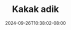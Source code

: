 --- 
title: "Kakak adik"
description: "nonton  video bokep Kakak adik     terbaru"
date: 2024-09-26T10:38:02-08:00
file_code: "r6z847mk6shu"
draft: false
cover: "3dhuqaginepbgkee.jpg"
tags: ["Kakak", "adik", "bokep-indo", "bokep-viral", "bokep-ig"]
length: 339
fld_id: "1398016"
foldername: "Adik kakak Viral"
categories: ["Adik kakak Viral"]
views: 2
---